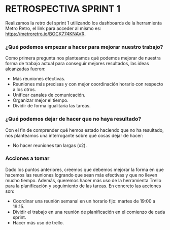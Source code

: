 # RETROSPECTIVA SPRINT 1

Realizamos la retro del sprint 1 utilizando los dashboards de la herramienta Metro Retro, el link para acceder al mismo es: https://metroretro.io/BOCK774KNAVR.

### __¿Qué podemos empezar a hacer para mejorar nuestro trabajo?__
Como primera pregunta nos planteamos qué podemos mejorar de nuestra forma de trabajo actual para conseguir mejores resultados, las ideas alcanzadas fueron:
- Más reuniones efectivas.
- Reuniones más precisas y con mejor coordinación horario con respecto a los otros.
- Unificar canales de comunicación.
- Organizar mejor el tiempo.
- Dividir de forma igualitaria las tareas.


### __¿Qué podemos dejar de hacer que no haya resultado?__
Con el fin de comprender qué hemos estado haciendo que no ha resultado, nos planteamos una interrogante sobre qué cosas dejar de hacer:
- No hacer reuniones tan largas (x2).

### __Acciones a tomar__
Dado los puntos anteriores, creemos que debemos mejorar la forma en que hacemos las reuniones logrando que sean más efectivas y que no lleven mucho tiempo. Además, queremos hacer más uso de la herramienta Trello para la planificación y seguimiento de las tareas.
En concreto las acciones son:
- Coordinar una reunión semanal en un horario fijo: martes de 19:00 a 19:15.
- Dividir el trabajo en una reunión de planificación en el comienzo de cada sprint.
- Hacer más uso de trello.